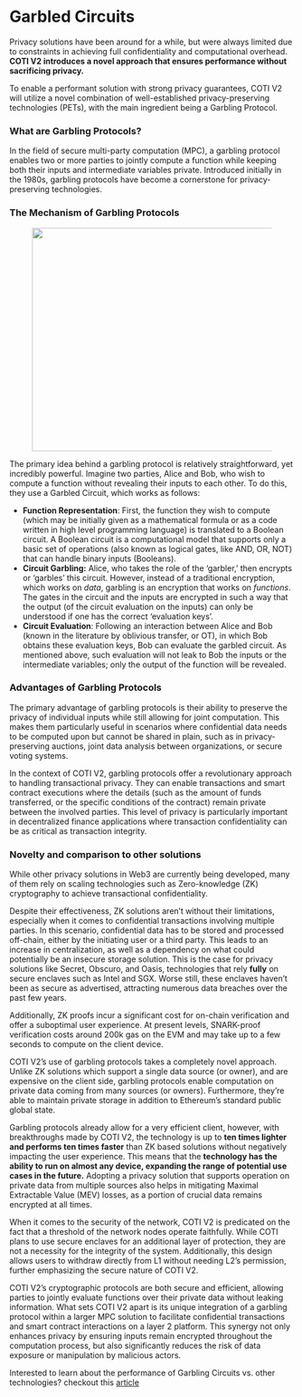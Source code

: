 # Garbled Circuits

Privacy solutions have been around for a while, but were always limited due to constraints in achieving full confidentiality and computational overhead. **COTI V2 introduces a novel approach that ensures performance without sacrificing privacy.**

To enable a performant solution with strong privacy guarantees, COTI V2 will utilize a novel combination of well-established privacy-preserving technologies (PETs), with the main ingredient being a Garbling Protocol.

### What are Garbling Protocols? <a href="#id-57b3" id="id-57b3"></a>

In the field of secure multi-party computation (MPC), a garbling protocol enables two or more parties to jointly compute a function while keeping both their inputs and intermediate variables private. Introduced initially in the 1980s, garbling protocols have become a cornerstone for privacy-preserving technologies.

### The Mechanism of Garbling Protocols <a href="#id-97b4" id="id-97b4"></a>

<figure><img src="https://miro.medium.com/v2/resize:fit:1400/0*dyWaMbF7u_UV7av3" alt="" height="394" width="700"><figcaption></figcaption></figure>

The primary idea behind a garbling protocol is relatively straightforward, yet incredibly powerful. Imagine two parties, Alice and Bob, who wish to compute a function without revealing their inputs to each other. To do this, they use a Garbled Circuit, which works as follows:

* **Function Representation**: First, the function they wish to compute (which may be initially given as a mathematical formula or as a code written in high level programming language) is translated to a Boolean circuit. A Boolean circuit is a computational model that supports only a basic set of operations (also known as logical gates, like AND, OR, NOT) that can handle binary inputs (Booleans).
* **Circuit Garbling:** Alice, who takes the role of the ‘garbler,’ then encrypts or ‘garbles’ this circuit. However, instead of a traditional encryption, which works on _data_, garbling is an encryption that works on _functions_. The gates in the circuit and the inputs are encrypted in such a way that the output (of the circuit evaluation on the inputs) can only be understood if one has the correct ‘evaluation keys’.
* **Circuit Evaluation**: Following an interaction between Alice and Bob (known in the literature by oblivious transfer, or OT), in which Bob obtains these evaluation keys, Bob can evaluate the garbled circuit. As mentioned above, such evaluation will not leak to Bob the inputs or the intermediate variables; only the output of the function will be revealed.

### Advantages of Garbling Protocols <a href="#id-99cc" id="id-99cc"></a>

The primary advantage of garbling protocols is their ability to preserve the privacy of individual inputs while still allowing for joint computation. This makes them particularly useful in scenarios where confidential data needs to be computed upon but cannot be shared in plain, such as in privacy-preserving auctions, joint data analysis between organizations, or secure voting systems.

In the context of COTI V2, garbling protocols offer a revolutionary approach to handling transactional privacy. They can enable transactions and smart contract executions where the details (such as the amount of funds transferred, or the specific conditions of the contract) remain private between the involved parties. This level of privacy is particularly important in decentralized finance applications where transaction confidentiality can be as critical as transaction integrity.

### Novelty and comparison to other solutions <a href="#cc2a" id="cc2a"></a>

While other privacy solutions in Web3 are currently being developed, many of them rely on scaling technologies such as Zero-knowledge (ZK) cryptography to achieve transactional confidentiality.

Despite their effectiveness, ZK solutions aren’t without their limitations, especially when it comes to confidential transactions involving multiple parties. In this scenario, confidential data has to be stored and processed off-chain, either by the initiating user or a third party. This leads to an increase in centralization, as well as a dependency on what could potentially be an insecure storage solution. This is the case for privacy solutions like Secret, Obscuro, and Oasis, technologies that rely **fully** on secure enclaves such as Intel and SGX. Worse still, these enclaves haven’t been as secure as advertised, attracting numerous data breaches over the past few years.

Additionally, ZK proofs incur a significant cost for on-chain verification and offer a suboptimal user experience. At present levels, SNARK-proof verification costs around 200k gas on the EVM and may take up to a few seconds to compute on the client device.

COTI V2’s use of garbling protocols takes a completely novel approach. Unlike ZK solutions which support a single data source (or owner), and are expensive on the client side, garbling protocols enable computation on private data coming from many sources (or owners). Furthermore, they’re able to maintain private storage in addition to Ethereum’s standard public global state.

Garbling protocols already allow for a very efficient client, however, with breakthroughs made by COTI V2, the technology is up to **ten times lighter and performs ten times faster** than ZK based solutions without negatively impacting the user experience. This means that the **technology has the ability to run on almost any device, expanding the range of potential use cases in the future.** Adopting a privacy solution that supports operation on private data from multiple sources also helps in mitigating Maximal Extractable Value (MEV) losses, as a portion of crucial data remains encrypted at all times.

When it comes to the security of the network, COTI V2 is predicated on the fact that a threshold of the network nodes operate faithfully. While COTI plans to use secure enclaves for an additional layer of protection, they are not a necessity for the integrity of the system. Additionally, this design allows users to withdraw directly from L1 without needing L2’s permission, further emphasizing the secure nature of COTI V2.

COTI V2’s cryptographic protocols are both secure and efficient, allowing parties to jointly evaluate functions over their private data without leaking information. What sets COTI V2 apart is its unique integration of a garbling protocol within a larger MPC solution to facilitate confidential transactions and smart contract interactions on a layer 2 platform. This synergy not only enhances privacy by ensuring inputs remain encrypted throughout the computation process, but also significantly reduces the risk of data exposure or manipulation by malicious actors.

Interested to learn about the performance of Garbling Circuits vs. other technologies? checkout this [article](https://medium.com/cotinetwork/cotis-v2-cutting-edge-garbled-circuits-compared-to-other-privacy-preserving-smart-contracts-9e5b912612fa)
